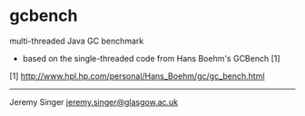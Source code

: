 gcbench
=======

multi-threaded Java GC benchmark
- based on the single-threaded code
from Hans Boehm's GCBench [1]


[1] http://www.hpl.hp.com/personal/Hans_Boehm/gc/gc_bench.html

---
Jeremy Singer <jeremy.singer@glasgow.ac.uk>

